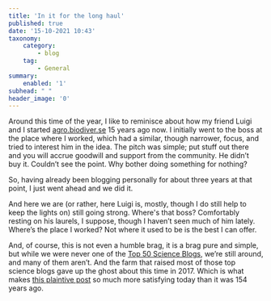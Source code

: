 ```yaml
---
title: 'In it for the long haul'
published: true
date: '15-10-2021 10:43'
taxonomy:
    category:
        - blog
    tag:
        - General
summary:
    enabled: '1'
subhead: " "
header_image: '0'
---
```


Around this time of the year, I like to reminisce about how my friend Luigi and I started [agro.biodiver.se](https://agro.biodiver.se/) 15 years ago now. I initially went to the boss at the place where I worked, which had a similar, though narrower, focus, and tried to interest him in the idea. The pitch was simple; put stuff out there and you will accrue goodwill and support from the community. He didn’t buy it. Couldn’t see the point. Why bother doing something for nothing?

So, having already been blogging personally for about three years at that point, I just went ahead and we did it.

And here we are (or rather, here Luigi is, mostly, though I do still help to keep the lights on) still going strong. Where's that boss? Comfortably resting on his laurels, I suppose, though I haven’t seen much of him lately. Where’s the place I worked? Not where it used to be is the best I can offer.

And, of course, this is not even a humble brag, it is a brag pure and simple, but while we were never one of the [Top 50 Science Blogs](https://www.jeremycherfas.net/blog/digging-up-the-top-science-blogs-of-yesteryear), we’re still around, and many of them aren’t. And the farm that raised most of those top science blogs gave up the ghost about this time in 2017. Which is what makes [this plaintive post](https://jeremycherfas.net/blog/a-whole-lot-of-mouthfuls) so much more satisfying today than it was 154 years ago.
